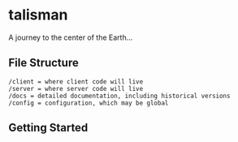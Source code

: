 talisman
========

A journey to the center of the Earth...


File Structure
--------------
	/client = where client code will live
	/server = where server code will live
	/docs = detailed documentation, including historical versions
	/config = configuration, which may be global


Getting Started
---------------
